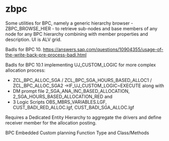 # zbpc

Some utilities for BPC, namely a generic hierarchy browser - ZBPC_BROWSE_HIER - to retrieve sub-nodes and base members of any node for any BPC hierarchy combining with member properties and description. UI is ALV grid.


BadIs for BPC 10.
https://answers.sap.com/questions/10904355/usage-of-the-write-back-pre-process-badi.html

BadIs for BPC 10.1 implementing UJ_CUSTOM_LOGIC for more complex allocation process: 
- ZCL_BPC_ALLOC_SGA / ZCL_BPC_SGA_HOURS_BASED_ALLOC1 / ZCL_BPC_ALLOC_SGA2 ->IF_UJ_CUSTOM_LOGIC~EXECUTE 
along with 
- DM prompt file 2_SGA_ANA_INC_BASED_ALLOCATION, 2_SGA_HOURS_BASED_ALLOCATION_RED
and 
- 3 Logic Scripts OBS_MBRS_VARIABLES.LGF, CUST_BADI_RED_ALLOC.lgf, CUST_BADI_SGA_ALLOC.lgf

Requires a Dedicated Entity Hierarchy to aggregate the drivers and define receiver member for the allocation posting.


BPC Embedded Custom planning Function Type and Class/Methods



